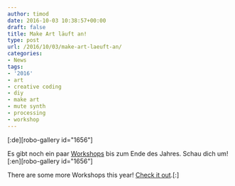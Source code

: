```yaml
---
author: timod
date: 2016-10-03 10:38:57+00:00
draft: false
title: Make Art läuft an!
type: post
url: /2016/10/03/make-art-laeuft-an/
categories:
- News
tags:
- '2016'
- art
- creative coding
- diy
- make art
- mute synth
- processing
- workshop
---
```


[:de][robo-gallery id="1656"]

Es gibt noch ein paar [Workshops](https://www.fablab-neckar-alb.org/?tribe_paged=1&tribe_event_display=list&tribe-bar-search=make+art) bis zum Ende des Jahres. Schau dich um![:en][robo-gallery id="1656"]

There are some more Workshops this year! [Check it out](https://www.fablab-neckar-alb.org/en/?tribe_paged=1&tribe_event_display=list&tribe-bar-search=make+art).[:]
